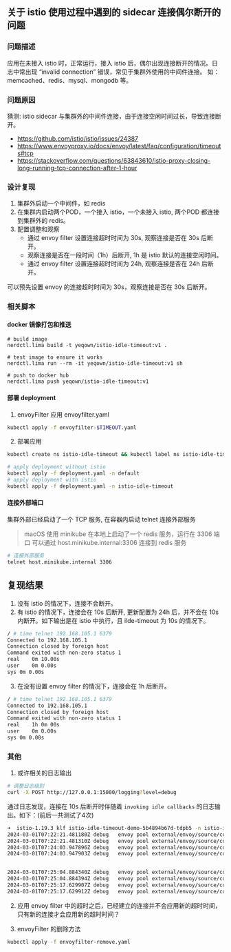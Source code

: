 ## 关于 istio 使用过程中遇到的 sidecar 连接偶尔断开的问题

### 问题描述

应用在未接入 istio 时，正常运行，接入 istio 后，偶尔出现连接断开的情况。日志中常出现 “invalid connection” 错误，常见于集群外使用的中间件连接。
如： memcached、redis、mysql、mongodb 等。

### 问题原因

猜测: istio sidecar 与集群外的中间件连接，由于连接空闲时间过长，导致连接断开。

- https://github.com/istio/istio/issues/24387
- https://www.envoyproxy.io/docs/envoy/latest/faq/configuration/timeouts#tcp
- https://stackoverflow.com/questions/63843610/istio-proxy-closing-long-running-tcp-connection-after-1-hour

### 设计复现

1. 集群外启动一个中间件，如 redis
2. 在集群内启动两个POD，一个接入 istio，一个未接入 istio, 两个POD 都连接到集群外的 redis。
3. 配置调整和观察
    - 通过 envoy filter 设置连接超时时间为 30s, 观察连接是否在 30s 后断开。
    - 观察连接是否在一段时间（1h）后断开, 1h 是 istio 默认的连接空闲时间。
    - 通过 envoy filter 设置连接超时时间为 24h, 观察连接是否在 24h 后断开。

可以预先设置 envoy 的连接超时时间为 30s，观察连接是否在 30s 后断开。


### 相关脚本

#### docker 镜像打包和推送

```bas
# build image
nerdctl.lima build -t yeqown/istio-idle-timeout:v1 .

# test image to ensure it works
nerdctl.lima run --rm -it yeqown/istio-idle-timeout:v1 sh

# push to docker hub
nerdctl.lima push yeqown/istio-idle-timeout:v1
```

#### 部署 deployment

1. envoyFilter 应用 envoyfilter.yaml

```bash
kubectl apply -f envoyfilter-$TIMEOUT.yaml
```

2. 部署应用

```bash
kubectl create ns istio-idle-timeout && kubectl label ns istio-idle-timeout istio-injection=enabled

# apply deployment without istio
kubectl apply -f deployment.yaml -n default
# apply deployment with istio
kubectl apply -f deployment.yaml -n istio-idle-timeout
```

#### 连接外部端口

集群外部已经启动了一个 TCP 服务, 在容器内启动 telnet 连接外部服务

> macOS 使用 minikube 在本地上启动了一个 redis 服务，运行在 3306 端口
> 可以通过 host.minikube.internal:3306 连接到 redis 服务

```bash
# 连接外部服务
telnet host.minikube.internal 3306
```

## 复现结果

1. 没有 istio 的情况下，连接不会断开。
2. 有 istio 的情况下，连接会在 10s 后断开, 更新配置为 24h 后，并不会在 10s 内断开。如下输出是在 istio 中执行，且 ilde-timeout 为 10s 的情况下。

```bash
/ # time telnet 192.168.105.1 6379
Connected to 192.168.105.1
Connection closed by foreign host
Command exited with non-zero status 1
real	0m 10.00s
user	0m 0.00s
sys	0m 0.00s
```

3. 在没有设置 envoy filter 的情况下，连接会在 1h 后断开。

```bash
/ # time telnet 192.168.105.1 6379
Connected to 192.168.105.1
Connection closed by foreign host
Command exited with non-zero status 1
real	1h 0m 00s
user	0m 0.00s
sys	0m 0.00s
```

### 其他

1. 或许相关的日志输出

```bash
# 调整日志级别
curl -X POST http://127.0.0.1:15000/logging?level=debug
```

通过日志发现，连接在 10s 后断开时伴随着 `invoking idle callbacks` 的日志输出。如下：(前后一共测试了4次)

```bash
➜  istio-1.19.3 klf istio-idle-timeout-demo-5b4894b67d-tdpb5 -n istio-idle-timeout -c istio-proxy | grep "invoking idle callbacks"
2024-03-01T07:22:21.481180Z	debug	envoy pool external/envoy/source/common/conn_pool/conn_pool_base.cc:454	invoking idle callbacks - is_draining_for_deletion_=false	thread=22
2024-03-01T07:22:21.481310Z	debug	envoy pool external/envoy/source/common/conn_pool/conn_pool_base.cc:454	invoking idle callbacks - is_draining_for_deletion_=false	thread=22
2024-03-01T07:24:03.947896Z	debug	envoy pool external/envoy/source/common/conn_pool/conn_pool_base.cc:454	invoking idle callbacks - is_draining_for_deletion_=false	thread=23
2024-03-01T07:24:03.947903Z	debug	envoy pool external/envoy/source/common/conn_pool/conn_pool_base.cc:454	invoking idle callbacks - is_draining_for_deletion_=false	thread=23


2024-03-01T07:25:04.884340Z	debug	envoy pool external/envoy/source/common/conn_pool/conn_pool_base.cc:454	invoking idle callbacks - is_draining_for_deletion_=false	thread=22
2024-03-01T07:25:04.884394Z	debug	envoy pool external/envoy/source/common/conn_pool/conn_pool_base.cc:454	invoking idle callbacks - is_draining_for_deletion_=false	thread=22
2024-03-01T07:25:17.629907Z	debug	envoy pool external/envoy/source/common/conn_pool/conn_pool_base.cc:454	invoking idle callbacks - is_draining_for_deletion_=false	thread=22
2024-03-01T07:25:17.629912Z	debug	envoy pool external/envoy/source/common/conn_pool/conn_pool_base.cc:454	invoking idle callbacks - is_draining_for_deletion_=false	thread=22
```

2. 应用 envoy filter 中的超时之后，已经建立的连接并不会应用新的超时时间，只有新的连接才会应用新的超时时间？

3. envoyFilter 的删除方法

```bash
kubectl apply -f envoyfilter-remove.yaml
```